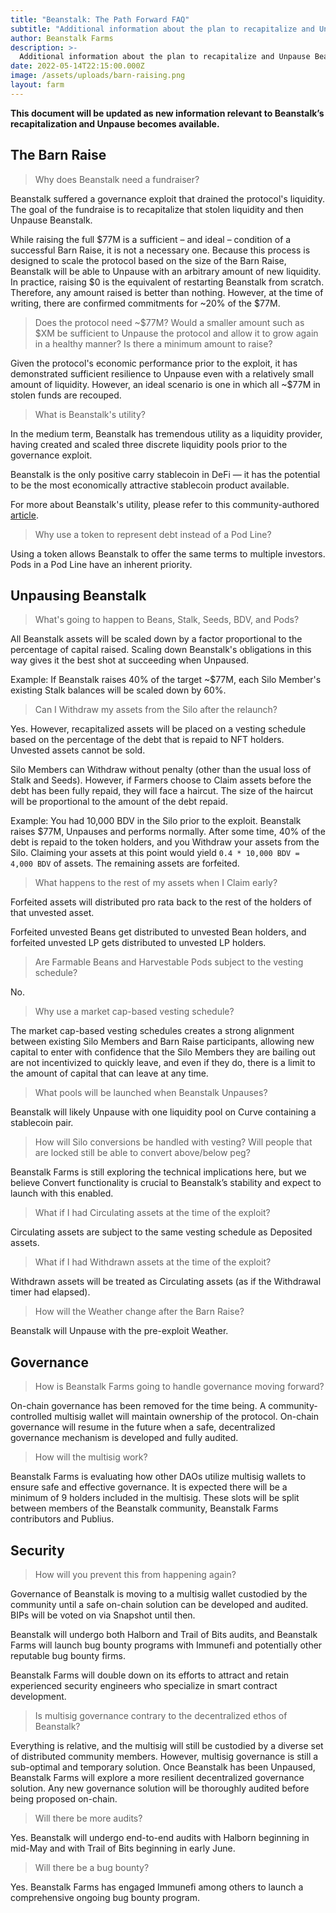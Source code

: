 ```yaml
---
title: "Beanstalk: The Path Forward FAQ"
subtitle: "Additional information about the plan to recapitalize and Unpause Beanstalk."
author: Beanstalk Farms
description: >-
  Additional information about the plan to recapitalize and Unpause Beanstalk.
date: 2022-05-14T22:15:00.000Z
image: /assets/uploads/barn-raising.png
layout: farm
---
```


**This document will be updated as new information relevant to Beanstalk’s recapitalization and Unpause becomes available.**

**The Barn Raise**
-------------------------------

> Why does Beanstalk need a fundraiser?

Beanstalk suffered a governance exploit that drained the protocol's liquidity. The goal of the fundraise is to recapitalize that stolen liquidity and then Unpause Beanstalk.

While raising the full $77M is a sufficient – and ideal – condition of a successful Barn Raise, it is not a necessary one. Because this process is designed to scale the protocol based on the size of the Barn Raise, Beanstalk will be able to Unpause with an arbitrary amount of new liquidity. In practice, raising $0 is the equivalent of restarting Beanstalk from scratch. Therefore, any amount raised is better than nothing. However, at the time of writing, there are confirmed commitments for ~20% of the $77M.

> Does the protocol need ~$77M? Would a smaller amount such as $XM be sufficient to Unpause the protocol and allow it to grow again in a healthy manner? Is there a minimum amount to raise?

Given the protocol's economic performance prior to the exploit, it has demonstrated sufficient resilience to Unpause even with a relatively small amount of liquidity. However, an ideal scenario is one in which all ~$77M in stolen funds are recouped.

> What is Beanstalk's utility?

In the medium term, Beanstalk has tremendous utility as a liquidity provider, having created and scaled three discrete liquidity pools prior to the governance exploit.

Beanstalk is the only positive carry stablecoin in DeFi — it has the potential to be the most economically attractive stablecoin product available.

For more about Beanstalk's utility, please refer to this community-authored [article](https://mirror.xyz/astn.eth/w5336TYVkb-9eIlKxrCPKLoUNvYRgJmd6nB4Br5-Vs8).

> Why use a token to represent debt instead of a Pod Line?

Using a token allows Beanstalk to offer the same terms to multiple investors. Pods in a Pod Line have an inherent priority.

**Unpausing Beanstalk**
-----------------------

> What's going to happen to Beans, Stalk, Seeds, BDV, and Pods?

All Beanstalk assets will be scaled down by a factor proportional to the percentage of capital raised. Scaling down Beanstalk's obligations in this way gives it the best shot at succeeding when Unpaused.

Example: If Beanstalk raises 40% of the target ~$77M, each Silo Member's existing Stalk balances will be scaled down by 60%.

> Can I Withdraw my assets from the Silo after the relaunch?

Yes. However, recapitalized assets will be placed on a vesting schedule based on the percentage of the debt that is repaid to NFT holders. Unvested assets cannot be sold.

Silo Members can Withdraw without penalty (other than the usual loss of Stalk and Seeds). However, if Farmers choose to Claim assets before the debt has been fully repaid, they will face a haircut. The size of the haircut will be proportional to the amount of the debt repaid.

Example: You had 10,000 BDV in the Silo prior to the exploit. Beanstalk raises $77M, Unpauses and performs normally. After some time, 40% of the debt is repaid to the token holders, and you Withdraw your assets from the Silo. Claiming your assets at this point would yield `0.4 * 10,000 BDV = 4,000 BDV` of assets. The remaining assets are forfeited.

> What happens to the rest of my assets when I Claim early?

Forfeited assets will distributed pro rata back to the rest of the holders of that unvested asset.

Forfeited unvested Beans get distributed to unvested Bean holders, and forfeited unvested LP gets distributed to unvested LP holders.

> Are Farmable Beans and Harvestable Pods subject to the vesting schedule?

No.

> Why use a market cap-based vesting schedule?

The market cap-based vesting schedules creates a strong alignment between existing Silo Members and Barn Raise participants, allowing new capital to enter with confidence that the Silo Members they are bailing out are not incentivized to quickly leave, and even if they do, there is a limit to the amount of capital that can leave at any time.

> What pools will be launched when Beanstalk Unpauses?

Beanstalk will likely Unpause with one liquidity pool on Curve containing a stablecoin pair.

> How will Silo conversions be handled with vesting? Will people that are locked still be able to convert above/below peg?

Beanstalk Farms is still exploring the technical implications here, but we believe Convert functionality is crucial to Beanstalk’s stability and expect to launch with this enabled.

> What if I had Circulating assets at the time of the exploit?

Circulating assets are subject to the same vesting schedule as Deposited assets.

> What if I had Withdrawn assets at the time of the exploit?

Withdrawn assets will be treated as Circulating assets (as if the Withdrawal timer had elapsed).

> How will the Weather change after the Barn Raise?

Beanstalk will Unpause with the pre-exploit Weather.


**Governance**
--------------

> How is Beanstalk Farms going to handle governance moving forward?

On-chain governance has been removed for the time being. A community-controlled multisig wallet will maintain ownership of the protocol. On-chain governance will resume in the future when a safe, decentralized governance mechanism is developed and fully audited.

> How will the multisig work?

Beanstalk Farms is evaluating how other DAOs utilize multisig wallets to ensure safe and effective governance. It is expected there will be a minimum of 9 holders included in the multisig. These slots will be split between members of the Beanstalk community, Beanstalk Farms contributors and Publius.

**Security**
------------

> How will you prevent this from happening again?

Governance of Beanstalk is moving to a multisig wallet custodied by the community until a safe on-chain solution can be developed and audited. BIPs will be voted on via Snapshot until then.

Beanstalk will undergo both Halborn and Trail of Bits audits, and Beanstalk Farms will launch bug bounty programs with Immunefi and potentially other reputable bug bounty firms.

Beanstalk Farms will double down on its efforts to attract and retain experienced security engineers who specialize in smart contract development.

> Is multisig governance contrary to the decentralized ethos of Beanstalk?

Everything is relative, and the multisig will still be custodied by a diverse set of distributed community members. However, multisig governance is still a sub-optimal and temporary solution. Once Beanstalk has been Unpaused, Beanstalk Farms will explore a more resilient decentralized governance solution. Any new governance solution will be thoroughly audited before being proposed on-chain.

> Will there be more audits?

Yes. Beanstalk will undergo end-to-end audits with Halborn beginning in mid-May and with Trail of Bits beginning in early June.

> Will there be a bug bounty?

Yes. Beanstalk Farms has engaged Immunefi among others to launch a comprehensive ongoing bug bounty program.
